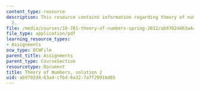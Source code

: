 ```yaml
---
content_type: resource
description: This resource contains information regarding theory of numbers, solution
  2.
file: /media/courses/18-781-theory-of-numbers-spring-2012/ab9702d463a4cfbd8a327a7f2091bd65_MIT18_781S12_pset2sol.pdf
file_type: application/pdf
learning_resource_types:
- Assignments
ocw_type: OCWFile
parent_title: Assignments
parent_type: CourseSection
resourcetype: Document
title: Theory of Numbers, solution 2
uid: ab9702d4-63a4-cfbd-8a32-7a7f2091bd65
---
```

